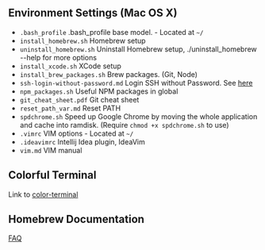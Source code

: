 Environment Settings (Mac OS X)
---------
* `.bash_profile`                  .bash_profile base model. - Located at `~/`
* `install_homebrew.sh`            Homebrew setup
* `uninstall_homebrew.sh`          Uninstall Homebrew setup, ./uninstall_homebrew --help for more options
* `install_xcode.sh`               XCode setup
* `install_brew_packages.sh`       Brew packages. (Git, Node)
* `ssh-login-without-password.md`  Login SSH without Password. See [here](ssh-login-without-password.md)
* `npm_packages.sh`                Useful NPM packages in global
* `git_cheat_sheet.pdf`             Git cheat sheet
* `reset_path_var.md`               Reset PATH
* `spdchrome.sh`                  Speed up Google Chrome by moving the whole application and cache into ramdisk. (Require `chmod +x spdchrome.sh` to use)
* `.vimrc`			   VIM options - Located at `~/`
* `.ideavimrc`     Intellij Idea plugin, IdeaVim
* `vim.md`    VIM manual



Colorful Terminal
--------
Link to [color-terminal](https://github.com/awsp/colorful-terminal)


Homebrew Documentation
--------
[FAQ](https://github.com/Homebrew/homebrew/blob/master/share/doc/homebrew/FAQ.md)
